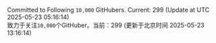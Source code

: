 Committed to Following `10,000` GitHubers. Current: <!-- FOLLOWING_COUNT -->299<!-- FOLLOWING_COUNT --> (Update at UTC <!-- LAST_UPDATED -->2025-05-23 05:16:14<!-- LAST_UPDATED -->)<br>
致力于关注`10,000`个GitHuber。当前：<!-- FOLLOWING_COUNT -->299<!-- FOLLOWING_COUNT --> (更新于北京时间 <!-- LAST_UPDATED_CST -->2025-05-23 13:16:14<!-- LAST_UPDATED_CST -->)
